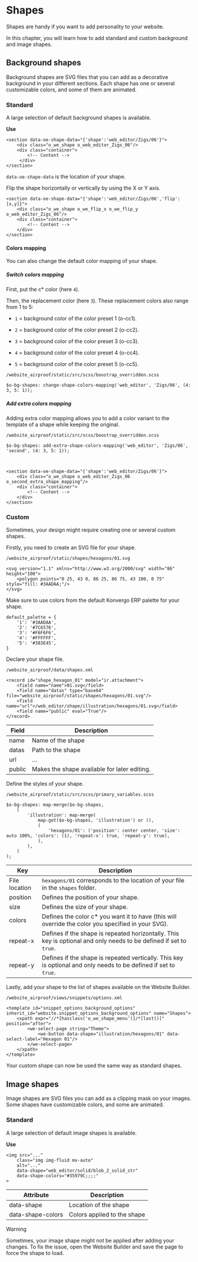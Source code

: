# Shapes

Shapes are handy if you want to add personality to your website.

In this chapter, you will learn how to add standard and custom background and
image shapes.

## Background shapes

Background shapes are SVG files that you can add as a decorative background in
your different sections. Each shape has one or several customizable colors,
and some of them are animated.

### Standard

A large selection of default background shapes is available.

**Use**

    
    
    <section data-oe-shape-data="{'shape':'web_editor/Zigs/06'}">
        <div class="o_we_shape o_web_editor_Zigs_06"/>
        <div class="container">
            <!-- Content -->
         </div>
    </section>
    

`data-oe-shape-data` is the location of your shape.

Flip the shape horizontally or vertically by using the X or Y axis.

    
    
    <section data-oe-shape-data="{'shape':'web_editor/Zigs/06','flip':[x,y]}">
        <div class="o_we_shape o_we_flip_x o_we_flip_y o_web_editor_Zigs_06"/>
        <div class="container">
            <!-- Content -->
        </div>
    </section>
    

#### Colors mapping

You can also change the default color mapping of your shape.

##### Switch colors mapping

First, put the c* color (here `4`).

Then, the replacement color (here `3`). These replacement colors also range
from 1 to 5:

  * `1` = background color of the color preset 1 (o-cc1).

  * `2` = background color of the color preset 2 (o-cc2).

  * `3` = background color of the color preset 3 (o-cc3).

  * `4` = background color of the color preset 4 (o-cc4).

  * `5` = background color of the color preset 5 (o-cc5).

`/website_airproof/static/src/scss/boostrap_overridden.scss`

    
    
    $o-bg-shapes: change-shape-colors-mapping('web_editor', 'Zigs/06', (4: 3, 5: 1));
    

##### Add extra colors mapping

Adding extra color mapping allows you to add a color variant to the template
of a shape while keeping the original.

`/website_airproof/static/src/scss/boostrap_overridden.scss`

    
    
    $o-bg-shapes: add-extra-shape-colors-mapping('web_editor', 'Zigs/06', 'second', (4: 3, 5: 1));
    
    
    
    <section data-oe-shape-data="{'shape':'web_editor/Zigs/06'}">
        <div class="o_we_shape o_web_editor_Zigs_06 o_second_extra_shape_mapping"/>
        <div class="container">
            <!-- Content -->
        </div>
    </section>
    

### Custom

Sometimes, your design might require creating one or several custom shapes.

Firstly, you need to create an SVG file for your shape.

`/website_airproof/static/shapes/hexagons/01.svg`

    
    
    <svg version="1.1" xmlns="http://www.w3.org/2000/svg" width="86" height="100">
        <polygon points="0 25, 43 0, 86 25, 86 75, 43 100, 0 75" style="fill: #3AADAA;"/>
    </svg>
    

Make sure to use colors from the default Konvergo ERP palette for your shape.

    
    
    default_palette = {
        '1': '#3AADAA',
        '2': '#7C6576',
        '3': '#F6F6F6',
        '4': '#FFFFFF',
        '5': '#383E45',
    }
    

Declare your shape file.

`/website_airproof/data/shapes.xml`

    
    
    <record id="shape_hexagon_01" model="ir.attachment">
        <field name="name">01.svg</field>
        <field name="datas" type="base64" file="website_airproof/static/shapes/hexagons/01.svg"/>
        <field name="url">/web_editor/shape/illustration/hexagons/01.svg</field>
        <field name="public" eval="True"/>
    </record>
    

Field | Description  
---|---  
name | Name of the shape  
datas | Path to the shape  
url | …  
public | Makes the shape available for later editing.  
  
Define the styles of your shape.

`/website_airproof/static/src/scss/primary_variables.scss`

    
    
    $o-bg-shapes: map-merge($o-bg-shapes,
        (
            'illustration': map-merge(
                map-get($o-bg-shapes, 'illustration') or (),
                (
                    'hexagons/01': ('position': center center, 'size': auto 100%, 'colors': (1), 'repeat-x': true, 'repeat-y': true),
                ),
            ),
        )
    );
    

Key | Description  
---|---  
File location | `hexagons/01` corresponds to the location of your file in the `shapes` folder.  
position | Defines the position of your shape.  
size | Defines the size of your shape.  
colors | Defines the color c* you want it to have (this will override the color you specified in your SVG).  
repeat-x | Defines if the shape is repeated horizontally. This key is optional and only needs to be defined if set to `true`.  
repeat-y | Defines if the shape is repeated vertically. This key is optional and only needs to be defined if set to `true`.  
  
Lastly, add your shape to the list of shapes available on the Website Builder.

`/website_airproof/views/snippets/options.xml`

    
    
    <template id="snippet_options_background_options" inherit_id="website.snippet_options_background_options" name="Shapes">
        <xpath expr="//*[hasclass('o_we_shape_menu')]/*[last()]" position="after">
            <we-select-page string="Theme">
                <we-button data-shape="illustration/hexagons/01" data-select-label="Hexagon 01"/>
            </we-select-page>
        </xpath>
    </template>
    

Your custom shape can now be used the same way as standard shapes.

## Image shapes

Image shapes are SVG files you can add as a clipping mask on your images. Some
shapes have customizable colors, and some are animated.

### Standard

A large selection of default image shapes is available.

**Use**

    
    
    <img src="..."
        class="img img-fluid mx-auto"
        alt="..."
        data-shape="web_editor/solid/blob_2_solid_str"
        data-shape-colors="#35979C;;;;"
    >
    

Attribute | Description  
---|---  
data-shape | Location of the shape  
data-shape-colors | Colors applied to the shape  
<div class="alert alert-warning">
<p class="alert-title">
Warning</p><p>Sometimes, your image shape might not be applied after adding your changes. To fix the issue,
open the Website Builder and save the page to force the shape to load.</p>
</div>

